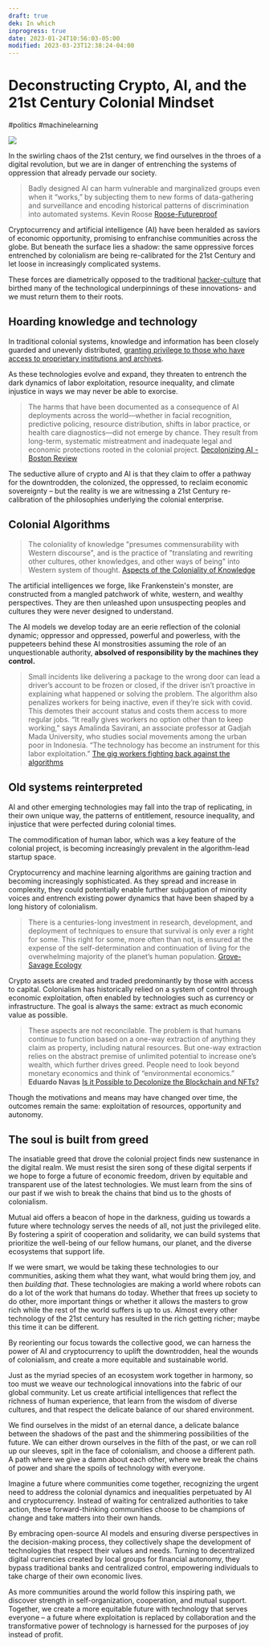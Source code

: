 ```yaml
---
draft: true
dek: In which
inprogress: true
date: 2023-01-24T10:56:03-05:00
modified: 2023-03-23T12:38:24-04:00
---
```


# Deconstructing Crypto, AI, and the 21st Century Colonial Mindset

#politics #machinelearning 

![](763896083_An_isometric_pile_of_coins__iphone__laptop_and_bank_notes_representing_cryptocurrency_and_AI_s_impac.png)

In the swirling chaos of the 21st century, we find ourselves in the throes of a digital revolution, but we are in danger of entrenching the systems of oppression that already pervade our society.

> Badly designed AI can harm vulnerable and marginalized groups even when it “works,” by subjecting them to new forms of data-gathering and surveillance and encoding historical patterns of discrimination into automated systems.
> Kevin Roose [Roose-Futureproof](Roose-Futureproof.md)

Cryptocurrency and artificial intelligence (AI) have been heralded as saviors of economic opportunity, promising to enfranchise communities across the globe. But beneath the surface lies a shadow: the same oppressive forces entrenched by colonialism are being re-calibrated for the 21st Century and let loose in increasingly complicated systems. 

These forces are diametrically opposed to the traditional [hacker-culture](hacker-culture.md) that birthed many of the technological underpinnings of these innovations- and we must return them to their roots.  

## Hoarding knowledge and technology

In traditional colonial systems, knowledge and information has been closely guarded and unevenly distributed, [granting privilege to those who have access to proprietary institutions and archives](https://en.wikipedia.org/wiki/Coloniality_of_knowledge).

As these technologies evolve and expand, they threaten to entrench the dark dynamics of labor exploitation, resource inequality, and climate injustice in ways we may never be able to exorcise.

> The harms that have been documented as a consequence of AI deployments across the world—whether in facial recognition, predictive policing, resource distribution, shifts in labor practice, or health care diagnostics—did not emerge by chance. They result from long-term, systematic mistreatment and inadequate legal and economic protections rooted in the colonial project.
> [Decolonizing AI - Boston Review](https://www.bostonreview.net/forum_response/decolonizing-ai/)

The seductive allure of crypto and AI is that they claim to offer a pathway for the downtrodden, the colonized, the oppressed, to reclaim economic sovereignty – but the reality is we are witnessing a 21st Century re-calibration of the philosophies underlying the colonial enterprise.

## Colonial Algorithms

> The coloniality of knowledge "presumes commensurability with Western discourse", and is the practice of "translating and rewriting other cultures, other knowledges, and other ways of being" into Western system of thought.
> [Aspects of the Coloniality of Knowledge](https://scholarlypublishingcollective.org/psup/cpr/article-abstract/8/1-2/48/190556/Aspects-of-the-Coloniality-of-Knowledge?redirectedFrom=fulltext)

The artificial intelligences we forge, like Frankenstein's monster, are constructed from a mangled patchwork of white, western, and wealthy perspectives. They are then unleashed upon unsuspecting peoples and cultures they were never designed to understand.

The AI models we develop today are an eerie reflection of the colonial dynamic; oppressor and oppressed, powerful and powerless, with the puppeteers behind these AI monstrosities assuming the role of an unquestionable authority, **absolved of responsibility by the machines they control.**

> Small incidents like delivering a package to the wrong door can lead a driver’s account to be frozen or closed, if the driver isn’t proactive in explaining what happened or solving the problem. The algorithm also penalizes workers for being inactive, even if they’re sick with covid. This demotes their account status and costs them access to more regular jobs.
> “It really gives workers no option other than to keep working,” says Amalinda Savirani, an associate professor at Gadjah Mada University, who studies social movements among the urban poor in Indonesia. “The technology has become an instrument for this labor exploitation.”
> [The gig workers fighting back against the algorithms](https://www.technologyreview.com/2022/04/21/1050381/the-gig-workers-fighting-back-against-the-algorithms/)

## Old systems reinterpreted

AI and other emerging technologies may fall into the trap of replicating, in their own unique way, the patterns of entitlement, resource inequality, and injustice that were perfected during colonial times. 

The commodification of human labor, which was a key feature of the colonial project, is becoming increasingly prevalent in the algorithm-lead startup space.

Cryptocurrency and machine learning algorithms are gaining traction and becoming increasingly sophisticated. As they spread and increase in complexity, they could potentially enable further subjugation of minority voices and entrench existing power dynamics that have been shaped by a long history of colonialism. 

> There is a centuries-long investment in research, development, and deployment of techniques to ensure that survival is only ever a right for some. This right for some, more often than not, is ensured at the expense of the self-determination and continuation of living for the overwhelming majority of the planet’s human population.
> [Grove-Savage Ecology](Grove-Savage%20Ecology.md)

Crypto assets are created and traded predominantly by those with access to capital. Colonialism has historically relied on a system of control through economic exploitation, often enabled by technologies such as currency or infrastructure. The goal is always the same: extract as much economic value as possible.

> These aspects are not reconcilable. The problem is that humans continue to function based on a one-way extraction of anything they claim as property, including natural resources. But one-way extraction relies on the abstract premise of unlimited potential to increase one’s wealth, which further drives greed. People need to look beyond monetary economics and think of “environmental economics.”
> **Eduardo Navas** [Is it Possible to Decolonize the Blockchain and NFTs?](https://www.rightclicksave.com/article/is-it-possible-to-decolonize-the-blockchain-and-nfts)

Though the motivations and means may have changed over time, the outcomes remain the same: exploitation of resources, opportunity and autonomy. 

## The soul is built from greed

The insatiable greed that drove the colonial project finds new sustenance in the digital realm. We must resist the siren song of these digital serpents if we hope to forge a future of economic freedom, driven by equitable and transparent use of the latest technologies. We must learn from the sins of our past if we wish to break the chains that bind us to the ghosts of colonialism.

Mutual aid offers a beacon of hope in the darkness, guiding us towards a future where technology serves the needs of all, not just the privileged elite. By fostering a spirit of cooperation and solidarity, we can build systems that prioritize the well-being of our fellow humans, our planet, and the diverse ecosystems that support life. 

If we were smart, we would be taking these technologies to our communities, asking them what they want, what would bring them joy, and then *building that*. These technologies are making a world where robots can do a lot of the work that humans do today. Whether that frees up society to do other, more important things or whether it allows the masters to grow rich while the rest of the world suffers is up to us. Almost every other technology of the 21st century has resulted in the rich getting richer; maybe this time it can be different.

By reorienting our focus towards the collective good, we can harness the power of AI and cryptocurrency to uplift the downtrodden, heal the wounds of colonialism, and create a more equitable and sustainable world.

Just as the myriad species of an ecosystem work together in harmony, so too must we weave our technological innovations into the fabric of our global community. Let us create artificial intelligences that reflect the richness of human experience, that learn from the wisdom of diverse cultures, and that respect the delicate balance of our shared environment.

We find ourselves in the midst of an eternal dance, a delicate balance between the shadows of the past and the shimmering possibilities of the future. We can either drown ourselves in the filth of the past, or we can roll up our sleeves, spit in the face of colonialism, and choose a different path. A path where we give a damn about each other, where we break the chains of power and share the spoils of technology with everyone.

Imagine a future where communities come together, recognizing the urgent need to address the colonial dynamics and inequalities perpetuated by AI and cryptocurrency. Instead of waiting for centralized authorities to take action, these forward-thinking communities choose to be champions of change and take matters into their own hands.

By embracing open-source AI models and ensuring diverse perspectives in the decision-making process, they collectively shape the development of technologies that respect their values and needs. Turning to decentralized digital currencies created by local groups for financial autonomy, they bypass traditional banks and centralized control, empowering individuals to take charge of their own economic lives.

As more communities around the world follow this inspiring path, we discover strength in self-organization, cooperation, and mutual support. Together, we create a more equitable future with technology that serves everyone – a future where exploitation is replaced by collaboration and the transformative power of technology is harnessed for the purposes of joy instead of profit. 
